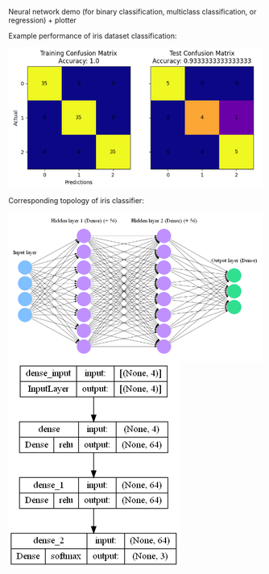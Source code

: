 Neural network demo (for binary classification, multiclass classification, or regression) + plotter

Example performance of iris dataset classification:

![](nn_iris_performance.png)

Corresponding topology of iris classifier:

![](nn_iris_topology.png)
![](model.png)
